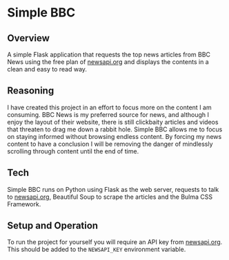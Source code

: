 # Simple BBC

## Overview

A simple Flask application that requests the top news articles from BBC News using the free plan of [newsapi.org](newsapi.org) and displays the contents in a clean and easy to read way.

## Reasoning

I have created this project in an effort to focus more on the content I am consuming. BBC News is my preferred source for news, and although I enjoy the layout of their website, there is still clickbaity articles and videos that threaten to drag me down a rabbit hole. Simple BBC allows me to focus on staying informed without browsing endless content. By forcing my news content to have a conclusion I will be removing the danger of mindlessly scrolling through content until the end of time.

## Tech

Simple BBC runs on Python using Flask as the web server, requests to talk to [newsapi.org](newsapi.org), Beautiful Soup to scrape the articles and the Bulma CSS Framework.

## Setup and Operation

To run the project for yourself you will require an API key from [newsapi.org](newsapi.org). This should be added to the `NEWSAPI_KEY` environment variable.